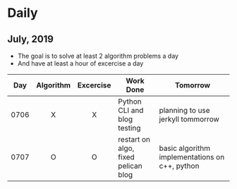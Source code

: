 # Daily

## July, 2019
* The goal is to solve at least 2 algorithm problems a day
* And have at least a hour of excercise a day

| Day | Algorithm | Excercise | Work Done | Tomorrow | 
| --- | :---: | :---: | --- | --- |
| 0706 | X | X | Python CLI and blog testing | planning to use jerkyll tommorrow |
| 0707 | O | O | restart on algo, fixed pelican blog | basic algorithm implementations on c++, python |
